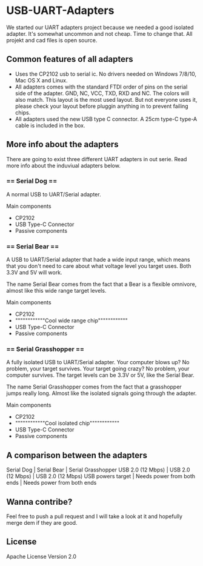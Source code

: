 # USB-UART-Adapters
We started our UART adapters project because we needed a good isolated adapter. It's somewhat uncommon and not cheap. Time to change that. All projekt and cad files is open source.

## Common features of all adapters
* Uses the CP2102 usb to serial ic. No drivers needed on Windows 7/8/10, Mac OS X and Linux.
* All adapters comes with the standard FTDI order of pins on the serial side of the adapter. GND, NC, VCC, TXD, RXD and NC. The colors will also match. This layout is the most used layout. But not everyone uses it, please check your layout before pluggin anything in to prevent failing chips.
* All adapters used the new USB type C connector. A 25cm type-C type-A cable is included in the box.

## More info about the adapters
There are going to exist three different UART adapters in out serie. Read more info about the induviual adapters below.

### == Serial Dog ==
A normal USB to UART/Serial adapter.

Main components
* CP2102
* USB Type-C Connector
* Passive components

### == Serial Bear ==
A USB to UART/Serial adapter that hade a wide input range, which means that you don't need to care about what voltage level you target uses. Both 3.3V and 5V will work.

The name Serial Bear comes from the fact that a Bear is a flexible omnivore, almost like this wide range target levels.

Main components
* CP2102
* """"""""""""Cool wide range chip""""""""""""
* USB Type-C Connector
* Passive components

### == Serial Grasshopper ==
A fully isolated USB to UART/Serial adapter. Your computer blows up? No problem, your target survives. Your target going crazy? No problem, your computer survives. The target levels can be 3.3V or 5V, like the Serial Bear.

The name Serial Grasshopper comes from the fact that a grasshopper jumps really long. Almost like the isolated signals going through the adapter.

Main components
* CP2102
* """"""""""""Cool isolated chip""""""""""""
* USB Type-C Connector
* Passive components

## A comparison between the adapters
Serial Dog | Serial Bear | Serial Grasshopper
USB 2.0 (12 Mbps) | USB 2.0 (12 Mbps) | USB 2.0 (12 Mbps)
USB powers target | Needs power from both ends | Needs power from both ends

## Wanna contribe?
Feel free to push a pull request and I will take a look at it and hopefully merge dem if they are good.

## License
Apache License Version 2.0
